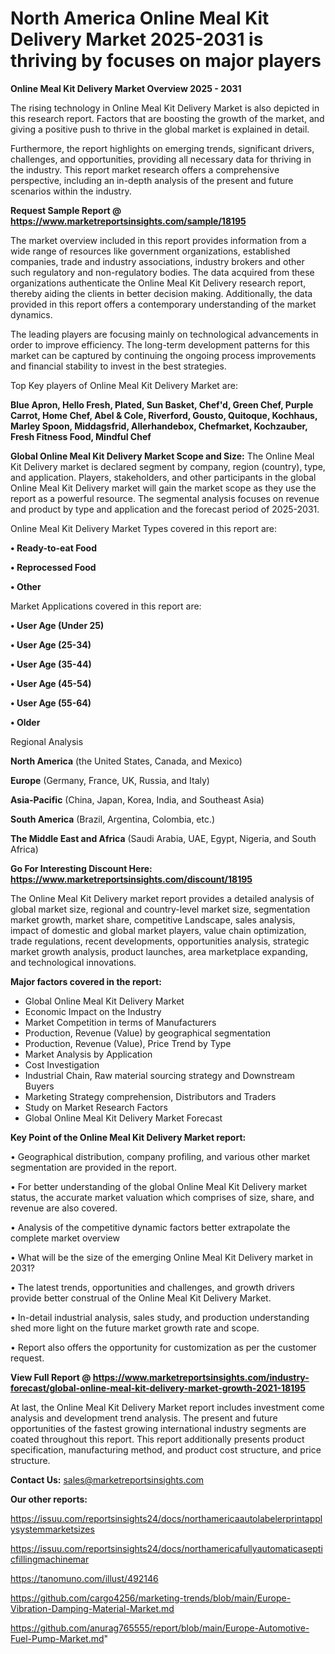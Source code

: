 # North America Online Meal Kit Delivery Market 2025-2031 is thriving by focuses on major players

<Strong> Online Meal Kit Delivery Market Overview 2025 - 2031</strong>

The rising technology in Online Meal Kit Delivery Market is also depicted in this research report. Factors that are boosting the growth of the market, and giving a positive push to thrive in the global market is explained in detail.

Furthermore, the report highlights on emerging trends, significant drivers, challenges, and opportunities, providing all necessary data for thriving in the industry. This report market research offers a comprehensive perspective, including an in-depth analysis of the present and future scenarios within the industry.

<strong>Request Sample Report @ <a href=https://www.marketreportsinsights.com/sample/18195>https://www.marketreportsinsights.com/sample/18195</a></strong>

The market overview included in this report provides information from a wide range of resources like government organizations, established companies, trade and industry associations, industry brokers and other such regulatory and non-regulatory bodies. The data acquired from these organizations authenticate the Online Meal Kit Delivery research report, thereby aiding the clients in better decision making. Additionally, the data provided in this report offers a contemporary understanding of the market dynamics.

The leading players are focusing mainly on technological advancements in order to improve efficiency. The long-term development patterns for this market can be captured by continuing the ongoing process improvements and financial stability to invest in the best strategies.

Top Key players of Online Meal Kit Delivery Market are:

<strong>Blue Apron, Hello Fresh, Plated, Sun Basket, Chef'd, Green Chef, Purple Carrot, Home Chef, Abel & Cole, Riverford, Gousto, Quitoque, Kochhaus, Marley Spoon, Middagsfrid, Allerhandebox, Chefmarket, Kochzauber, Fresh Fitness Food, Mindful Chef</strong>

<strong><b>Global Online Meal Kit Delivery Market Scope and Size:</b></strong>
The Online Meal Kit Delivery market is declared segment by company, region (country), type, and application. Players, stakeholders, and other participants in the global Online Meal Kit Delivery market will gain the market scope as they use the report as a powerful resource. The segmental analysis focuses on revenue and product by type and application and the forecast period of 2025-2031.

Online Meal Kit Delivery Market Types covered in this report are:

<strong>• Ready-to-eat Food

• Reprocessed Food

• Other</strong>

Market Applications covered in this report are:

<strong>• User Age (Under 25)

• User Age (25-34)

• User Age (35-44)

• User Age (45-54)

• User Age (55-64)

• Older</strong> 

Regional Analysis

<strong>North America</strong> (the United States, Canada, and Mexico)

<strong>Europe</strong> (Germany, France, UK, Russia, and Italy)

<strong>Asia-Pacific</strong> (China, Japan, Korea, India, and Southeast Asia)

<strong>South America</strong> (Brazil, Argentina, Colombia, etc.)

<strong>The Middle East and Africa</strong> (Saudi Arabia, UAE, Egypt, Nigeria, and South Africa)

<strong>Go For Interesting Discount Here: <a href=https://www.marketreportsinsights.com/discount/18195>https://www.marketreportsinsights.com/discount/18195</a></strong>

The Online Meal Kit Delivery market report provides a detailed analysis of global market size, regional and country-level market size, segmentation market growth, market share, competitive Landscape, sales analysis, impact of domestic and global market players, value chain optimization, trade regulations, recent developments, opportunities analysis, strategic market growth analysis, product launches, area marketplace expanding, and technological innovations.

<strong><b>Major factors covered in the report:</b></strong>
<ul>
  <li>Global Online Meal Kit Delivery Market </li>
  <li>Economic Impact on the Industry</li>
  <li>Market Competition in terms of Manufacturers</li>
  <li>Production, Revenue (Value) by geographical segmentation</li>
  <li>Production, Revenue (Value), Price Trend by Type</li>
  <li>Market Analysis by Application</li>
  <li>Cost Investigation</li>
  <li>Industrial Chain, Raw material sourcing strategy and Downstream Buyers</li>
  <li>Marketing Strategy comprehension, Distributors and Traders</li>
  <li>Study on Market Research Factors</li>
  <li>Global Online Meal Kit Delivery Market Forecast</li>
</ul>

<strong><b>Key Point of the Online Meal Kit Delivery Market report:</b></strong>

• Geographical distribution, company profiling, and various other market segmentation are provided in the report.

• For better understanding of the global Online Meal Kit Delivery market status, the accurate market valuation which comprises of size, share, and revenue are also covered.

• Analysis of the competitive dynamic factors better extrapolate the complete market overview

• What will be the size of the emerging Online Meal Kit Delivery market in 2031?

• The latest trends, opportunities and challenges, and growth drivers provide better construal of the Online Meal Kit Delivery Market.

• In-detail industrial analysis, sales study, and production understanding shed more light on the future market growth rate and scope.

• Report also offers the opportunity for customization as per the customer request.

<strong><b>View Full Report @ <a href=https://www.marketreportsinsights.com/industry-forecast/global-online-meal-kit-delivery-market-growth-2021-18195>https://www.marketreportsinsights.com/industry-forecast/global-online-meal-kit-delivery-market-growth-2021-18195</a></b></strong>


At last, the Online Meal Kit Delivery Market report includes investment come analysis and development trend analysis. The present and future opportunities of the fastest growing international industry segments are coated throughout this report. This report additionally presents product specification, manufacturing method, and product cost structure, and price structure.

<strong>Contact Us:</strong>
sales@marketreportsinsights.com

<strong>Our other reports:</strong>

<a href=https://issuu.com/reportsinsights24/docs/northamericaautolabelerprintapplysystemmarketsizes>https://issuu.com/reportsinsights24/docs/northamericaautolabelerprintapplysystemmarketsizes</a>

<a href=https://issuu.com/reportsinsights24/docs/northamericafullyautomaticasepticfillingmachinemar>https://issuu.com/reportsinsights24/docs/northamericafullyautomaticasepticfillingmachinemar</a>

<a href=https://tanomuno.com/illust/492146>https://tanomuno.com/illust/492146</a>

<a href=https://github.com/cargo4256/marketing-trends/blob/main/Europe-Vibration-Damping-Material-Market.md>https://github.com/cargo4256/marketing-trends/blob/main/Europe-Vibration-Damping-Material-Market.md</a>

<a href=https://github.com/anurag765555/report/blob/main/Europe-Automotive-Fuel-Pump-Market.md>https://github.com/anurag765555/report/blob/main/Europe-Automotive-Fuel-Pump-Market.md</a>"
